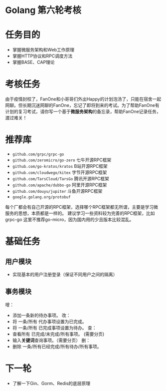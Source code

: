 # Golang 第六轮考核

# 任务目的

- 掌握微服务架构和Web工作原理
- 掌握HTTP协议和RPC调度方法
- 掌握BASE、CAP理论

# 考核任务

由于疫情封校了，FanOne和小哥哥们外出Happy的计划泡汤了，只能在宿舍一起网聊。但长期沉迷网聊的FanOne，忘记了即将到来的考试。为了帮助FanOne有计划的复习考试，请你写一个基于**微服务架构**的备忘录，帮助FanOne记录任务，渡过难关！


# 推荐库

- `github.com/grpc/grpc-go`
- `github.com/zeromicro/go-zero` 七牛开源RPC框架
- `github.com/go-kratos/kratos` B站开源RPC框架
- `github.com/cloudwego/kitex` 字节开源RPC框架
- `github.com/TarsCloud/TarsGo` 腾讯开源RPC框架
- `github.com/apache/dubbo-go` 阿里开源RPC框架
- `github.com/douyu/jupiter` 斗鱼开源RPC框架
- `google.golang.org/protobuf`

每个厂都会有自己开源的RPC框架，选择哪个RPC框架都无所谓，主要是学习微服务的思想，本质都是一样的。
建议学习一些资料较为完善的RPC框架，比如grpc-go
这里不推荐go-micro，因为国内用的少且版本比较混乱。

# 基础任务
## 用户模块
- 实现基本的用户注册登录（保证不同用户之间的隔离）
## 事务模块
增：
- 添加一条新的待办事项。
改：
- 将 一条/所有 代办事项设置为已完成。
- 将 一条/所有 已完成事项设置为待办。
查：
- 查看所有 已完成/未完成/所有事项。 (需要分页)
- 输入**关键词**查询事项。（需要分页）
删：
- 删除 一条/所有已经完成/所有待办/所有事项。

# 下一轮
- 了解一下Gin、Gorm、Redis的底层原理
